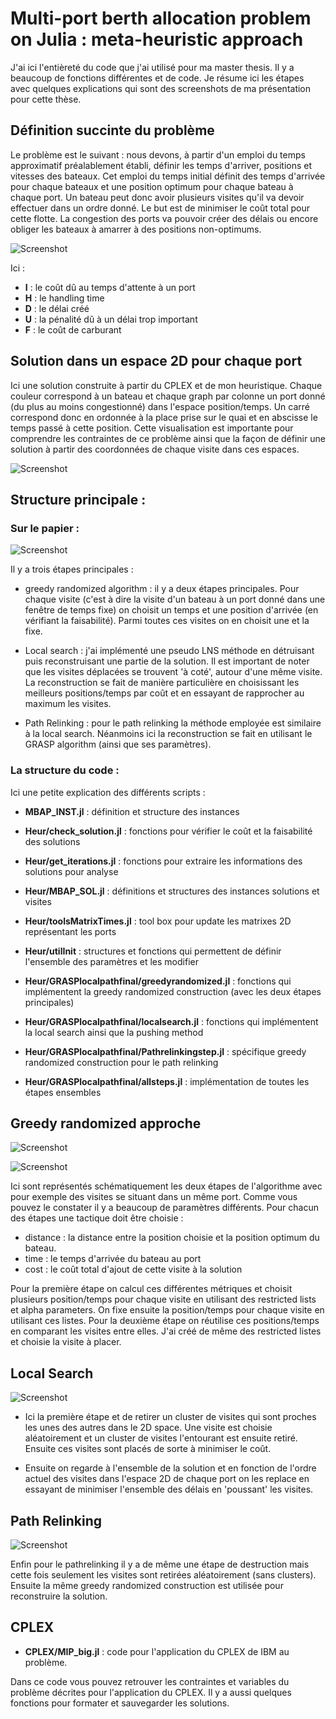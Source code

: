 # Multi-port berth allocation problem on Julia : meta-heuristic approach


J'ai ici l'entièreté du code que j'ai utilisé pour ma master thesis. Il y a beaucoup de fonctions différentes et de code. Je résume ici les étapes avec quelques explications qui sont des screenshots de ma présentation pour cette thèse.

## Définition succinte du problème

Le problème est le suivant : nous devons, à partir d'un emploi du temps approximatif préalablement établi, définir les temps d'arriver, positions et vitesses des bateaux. Cet emploi du temps initial définit des temps d'arrivée pour chaque bateaux et une position optimum pour chaque bateau à chaque port. Un bateau peut donc avoir plusieurs visites qu'il va devoir effectuer dans un ordre donné. Le but est de minimiser le coût total pour cette flotte. La congestion des ports va pouvoir créer des délais ou encore obliger les bateaux à amarrer à des positions non-optimums.

![Screenshot](screenshots/description.png)


Ici :

- **I** : le coût dû au temps d'attente à un port
- **H** : le handling time
- **D** : le délai créé
- **U** : la pénalité dû à un délai trop important
- **F** : le coût de carburant

## Solution dans un espace 2D pour chaque port 

Ici une solution construite à partir du CPLEX et de mon heuristique. Chaque couleur correspond à un bateau et chaque graph par colonne un port donné (du plus au moins congestionné) dans l'espace position/temps.  Un carré correspond donc en ordonnée à la place prise sur le quai et en abscisse le temps passé à cette position. Cette visualisation est importante pour comprendre les contraintes de ce problème ainsi que la façon de définir une solution à partir des coordonnées de chaque visite dans ces espaces.

![Screenshot](screenshots/solution.png)

## Structure principale :

### Sur le papier :

![Screenshot](screenshots/main_structure.png)

Il y a trois étapes principales :

- greedy randomized algorithm : il y a deux étapes principales. Pour chaque visite (c'est à dire la visite d'un bateau à un port donné dans une fenêtre de temps fixe) on choisit un temps et une position d'arrivée (en vérifiant la faisabilité). Parmi toutes ces visites on en choisit une et la fixe.

- Local search : j'ai implémenté une pseudo LNS méthode en détruisant puis reconstruisant une partie de la solution. Il est important de noter que les visites déplacées se trouvent 'à coté', autour d'une même visite. La reconstruction se fait de manière particulière en choisissant les meilleurs positions/temps par coût et en essayant de rapprocher au maximum les visites.

- Path Relinking : pour le path relinking la méthode employée est similaire à la local search. Néanmoins ici la reconstruction se fait en utilisant le GRASP algorithm (ainsi que ses paramètres).

### La structure du code :

Ici une petite explication des différents scripts :

- **MBAP_INST.jl** : définition et structure des instances

- **Heur/check_solution.jl** :  fonctions pour vérifier le coût et la faisabilité des solutions
- **Heur/get_iterations.jl** :  fonctions pour extraire les informations des solutions pour analyse
- **Heur/MBAP_SOL.jl** :  définitions et structures des instances solutions et visites
- **Heur/toolsMatrixTimes.jl** :  tool box pour update les matrixes 2D représentant les ports
- **Heur/utilInit** :  structures et fonctions qui permettent de définir l'ensemble des paramètres et les modifier

- **Heur/GRASPlocalpathfinal/greedyrandomized.jl** : fonctions qui implémentent la greedy randomized construction (avec les deux étapes principales)
- **Heur/GRASPlocalpathfinal/localsearch.jl** : fonctions qui implémentent la local search ainsi que la pushing method
- **Heur/GRASPlocalpathfinal/Pathrelinkingstep.jl** : spécifique greedy randomized construction pour le path relinking
- **Heur/GRASPlocalpathfinal/allsteps.jl** : implémentation de toutes les étapes ensembles

## Greedy randomized approche

![Screenshot](screenshots/GRASPstep1.png)

![Screenshot](screenshots/GRASPstep2.png)

Ici sont représentés schématiquement les deux étapes de l'algorithme avec pour exemple des visites se situant dans un même port. Comme vous pouvez le constater il y a beaucoup de paramètres différents. Pour chacun des étapes une tactique doit être choisie :

- distance : la distance entre la position choisie et la position optimum du bateau.
- time : le temps d'arrivée du bateau au port
- cost : le coût total d'ajout de cette visite à la solution

Pour la première étape on calcul ces différentes métriques et choisit plusieurs position/temps pour chaque visite en utilisant des restricted lists et alpha parameters. On fixe ensuite la position/temps pour chaque visite en utilisant ces listes. Pour la deuxième étape on réutilise ces positions/temps en comparant les visites entre elles. J'ai créé de même des restricted listes et choisie la visite à placer.


## Local Search

![Screenshot](screenshots/localsearch.png)

- Ici la première étape et de retirer un cluster de visites qui sont proches les unes des autres dans le 2D space. Une visite est choisie aléatoirement et un cluster de visites l'entourant est ensuite retiré. Ensuite ces visites sont placés de sorte à minimiser le coût.

- Ensuite on regarde à l'ensemble de la solution et en fonction de l'ordre actuel des visites dans l'espace 2D de chaque port on les replace en essayant de minimiser l'ensemble des délais en 'poussant' les visites.


## Path Relinking

![Screenshot](screenshots/pathrelinking.png)

Enfin pour le pathrelinking il y a de même une étape de destruction mais cette fois seulement les visites sont retirées aléatoirement (sans clusters). Ensuite la même greedy randomized construction est utilisée pour reconstruire la solution.

## CPLEX

- **CPLEX/MIP_big.jl** : code pour l'application du CPLEX de IBM au problème.

Dans ce code vous pouvez retrouver les contraintes et variables du problème décrites pour l'application du CPLEX. Il y a aussi quelques fonctions pour formater et sauvegarder les solutions.